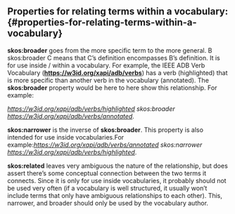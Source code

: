 ## Properties for relating terms within a vocabulary: {#properties-for-relating-terms-within-a-vocabulary}

**skos:broader** goes from the more specific term to the more general. B skos:broader C means that C’s definition encompasses B’s definition. It is for use inside / within a vocabulary. For example, the IEEE ADB Verb Vocabulary (**https://w3id.org/xapi/adb/verbs**) has a verb (highlighted) that is more specific than another verb in the vocabulary (annotated). The **skos:broader** property would be here to here show this relationship. For example:

_<https://w3id.org/xapi/adb/verbs/highlighted> skos:broader <https://w3id.org/xapi/adb/verbs/annotated>_.

**skos:narrower** is the inverse of **skos:broader**. This property is also intended for use inside vocabularies.For example:_<https://w3id.org/xapi/adb/verbs/annotated> skos:narrower <https://w3id.org/xapi/adb/verbs/highlighted>_.

**skos:related** leaves very ambiguous the nature of the relationship, but does assert there’s some conceptual connection between the two terms it connects. Since it is only for use inside vocabularies, it probably should not be used very often (if a vocabulary is well structured, it usually won’t include terms that only have ambiguous relationships to each other). This, narrower, and broader should only be used by the vocabulary author.